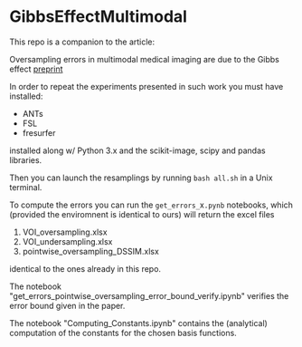 # GibbsEffectMultimodal

This repo is a companion to the article:

Oversampling errors in multimodal medical imaging are due to the Gibbs effect [preprint](https://www.researchgate.net/publication/349569397_Oversampling_errors_in_multimodal_medical_imaging_are_due_to_the_Gibbs_effect)

In order to repeat the experiments presented in such work you must have installed:

 * ANTs
 * FSL
 * fresurfer

installed along w/ Python 3.x and the scikit-image, scipy and pandas libraries.

Then you can launch the resamplings by running `bash all.sh` in a Unix terminal.

To compute the errors you can run the `get_errors_`x`.pynb` notebooks, which (provided the enviromnent is identical to ours) will return the excel files 

 1. VOI_oversampling.xlsx
 1. VOI_undersampling.xlsx
 1. pointwise_oversampling_DSSIM.xlsx
 
 identical to the ones already in this repo.

The notebook "get_errors_pointwise_oversampling_error_bound_verify.ipynb" verifies the error bound given in the paper.

The notebook "Computing_Constants.ipynb" contains the (analytical) computation of the constants for the chosen basis functions.
